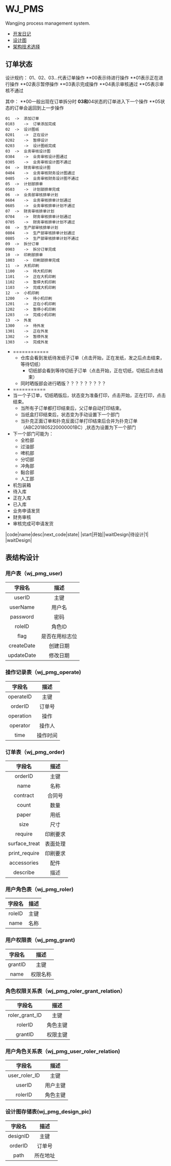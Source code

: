 # WJ_PMS
Wangjing process management system.
- [开发日记](doc/devDiary.md)
- [设计图](design)
- [架构技术选择](doc/architecture.md)


## 订单状态
设计规约：
01、02、03...代表订单操作
**00表示待进行操作
**01表示正在进行操作
**02表示暂停操作
**03表示完成操作
**04表示审核通过
**05表示审核不通过

其中：
**00一般出现在订单拆分时
**03和**04状态的订单进入下一个操作
**05状态的订单会返回到上一步操作

```
01	->	添加订单
0103	->	订单添加完成
02	->	设计图纸
0201	->	正在设计
0202	->	暂停设计
0203	->	设计图纸完成
03	->	业务审核设计图
0304	->	业务审核设计图通过
0305	->	业务审核设计图不通过
04	->	财务审核设计图
0404	->	业务审核财务设计图通过
0405	->	业务审核财务设计图不通过
05	->	计划部排单
0503	->	计划部排单完成
06	->	业务部审核排单计划
0604	->	业务审核排单计划通过
0605	->	业务审核排单计划不通过
07	->	财务审核排单计划
0704	->	财务审核排单计划通过
0705	->	财务审核排单计划不通过
08	->	生产部审核排单计划
0804	->	生产部审核排单计划通过
0805	->	生产部审核排单计划不通过
09	->	拆分订单
0903	->	拆分订单完成
10	->	印刷部排单
1003	->	印刷部排单完成
11	->	大机印刷
1100	->	待大机印刷
1101	->	正在大机印刷
1102	->	暂停大机印刷
1103	->	完成大机印刷
12	->	小机印刷
1200	->	待小机印刷
1201	->	正在小机印刷
1202	->	暂停小机印刷
1203	->	完成小机印刷
13	->	外发
1300	->	待外发
1301	->	正在外发
1302	->	暂停外发
1303	->	完成外发

```
+ ============
    + 仓库会看到发纸待发纸子订单（点击开始，正在发纸，发之后点击结束，等待切纸）
      + 切纸部会看到等待切纸子订单（点击开始，正在切纸，切纸后点击结束）
    + 同时晒版部会进行晒版？？？？？？？？？
+ ===========
+ 当一个子订单，切纸晒版后，状态变为准备打印，点击开始，正在打印，点击结束。
  - 当所有子订单都打印结束后，父订单自动打印结束。
  - 当纸盒打印结束后，状态变为手动设置下一个部门
  - 当扑克正面订单和扑克反面订单打印结束后合并为扑克订单（ABC201805220000001BC）,状态为设置为下一个部门
+ 下一个部门可能为：
  - 全检部
  - 过油部
  - 啤机部
  - 分切部
  - 冲角部
  - 黏合部
  - 人工部
+ 机包装箱
+ 待入库
+ 正在入库
+ 已入库
+ 业务申请发货
+ 财务审核
+ 审核完成可申请发货

|code|name|desc|next_code|state|
|start|开始||waitDesign|待设计|1|
|waitDesign| 



## 表结构设计
### 用户表（wj_pmg_user)
|字段名|描述|
|:---:|:---:|
|userID|主键|
|userName|用户名|
|password|密码|
|roleID|角色ID|
|flag|是否在用标志位|
|createDate|创建日期|
|updateDate|修改日期|
### 操作记录表（wj_pmg_operate)
|字段名|描述|
|:---:|:---:|
|operateID|主键|
|orderID|订单号|
|operation|操作|
|operator|操作人|
|time|操作时间|
### 订单表（wj_pmg_order)
|字段名|描述|
|:---:|:---:|
|orderID|主键|
|name|名称|
|contract|合同号|
|count|数量|
|paper|用纸|
|size|尺寸|
|require|印刷要求|
|surface_treat|表面处理|
|print_require|印刷要求|
|accessories|配件|
|describe|描述|
### 用户角色表（wj_pmg_roler)
|字段名|描述|
|:---:|:---:|
|roleID|主键|
|name|名称|
### 用户权限表（wj_pmg_grant)
|字段名|描述|
|:---:|:---:|
|grantID|主键|
|name|权限名称|
### 角色权限关系表（wj_pmg_roler_grant_relation）
|字段名|描述|
|:---:|:---:|
|roler_grant_ID|主键|
|rolerID|角色主键|
|grantID|权限主键|
### 用户角色关系表（wj_pmg_user_roler_relation)
|字段名|描述|
|:---:|:---:|
|user_roler_ID|主键|
|userID|用户主键|
|rolerID|角色主键|
### 设计图存储表(wj_pmg_design_pic)
|字段名|描述|
|:---:|:---:|
|designID|主键|
|orderID|订单号|
|path|所在地址|
